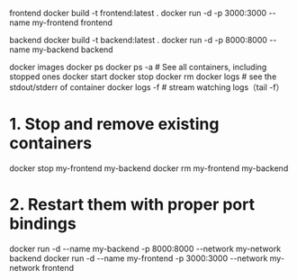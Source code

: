 frontend
docker build -t frontend:latest .
docker run -d -p 3000:3000 --name my-frontend frontend

backend
docker build -t backend:latest .
docker run -d -p 8000:8000 --name my-backend backend


docker images
docker ps
docker ps -a # See all containers, including stopped ones
docker start <containerName>
docker stop <containerName>
docker rm <containerName>
docker logs <containerName>       # see the stdout/stderr of container
docker logs -f <containerName>    # stream watching logs（tail -f）

# 1. Stop and remove existing containers
docker stop my-frontend my-backend
docker rm my-frontend my-backend

# 2. Restart them with proper port bindings
docker run -d --name my-backend -p 8000:8000 --network my-network backend
docker run -d --name my-frontend -p 3000:3000 --network my-network frontend



